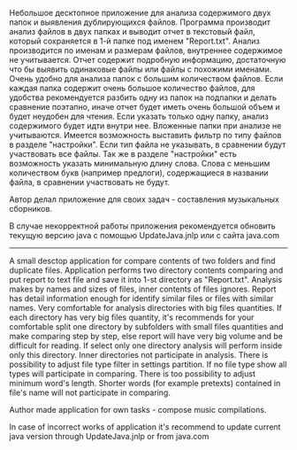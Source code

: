 Небольшое десктопное приложение для анализа содержимого двух папок и выявления дублирующихся файлов.
Программа производит анализ файлов в двух папках и выводит отчет в текстовый файл, 
который сохраняется в 1-й папке под именем "Report.txt".
Анализ производится по именам и размерам файлов, внутреннее содержимое не учитывается.
Отчет содержит подробную информацию, достаточную что бы выявить одинаковые файлы или файлы с похожими именами.
Очень удобно для анализа папок с большим количеством файлов. Если каждая папка содержит очень большое количество файлов,
для удобства рекомендуется разбить одну из папок на подпапки и делать сравнение поэтапно,
иначе отчет будет иметь очень большой объем и будет неудобен для чтения.
Если указать только одну папку, анализ содержимого будет идти внутри нее.
Вложенные папки при анализе не учитываются.
Имеется возможность выставить фильтр по типу файлов в разделе "настройки". Если тип файла не указывать, 
в сравнении будут участвовать все файлы. Так же в разделе "настройки" есть возможность указать минимальную длину слова.
Слова с меньшим количеством букв (например предлоги), содержащиеся в названии файла, в сравнении участвовать не будут.

Автор делал приложение для своих задач - составления музыкальных сборников.

В случае некорректной работы приложения рекомендуется обновить текущую версию java с помощью UpdateJava.jnlp
или с сайта java.com

-----------------------------------------------------------------------------------------------------------------------
A small desctop application for compare contents of two folders and find duplicate files.
Application performs two directory contents comparing and put report to text file 
and save it into 1-st directory as "Report.txt".
Analysis makes by names and sizes of files, inner contents of files ignores.
Report has detail information enough for identify similar files or files with similar names.
Very comfortable for analysis directories with big files quantities. If each directory has very big files quantity, 
it's recommends for your comfortable split one directory by subfolders with small files quantities and make comparing 
step by step, else report will have very big volume and be difficult for reading.
If select only one directory analysis will perform inside only this directory.
Inner directories not participate in analysis.
There is possibility to adjust file type filter in settings partition. If no file type show all types will participate 
in comparing. There is too possibility to adjust minimum word's length. Shorter words (for example pretexts) contained 
in file's name will not participate in comparing.

Author made application for own tasks - compose music compilations.

In case of incorrect works of application it's recommend to update current java version through UpdateJava.jnlp 
or from java.com
